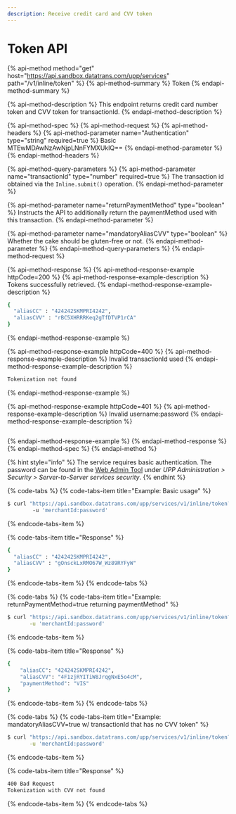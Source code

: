 ```yaml
---
description: Receive credit card and CVV token
---
```


# Token API

{% api-method method="get" host="https://api.sandbox.datatrans.com/upp/services" path="/v1/inline/token" %}
{% api-method-summary %}
Token
{% endapi-method-summary %}

{% api-method-description %}
This endpoint returns credit card number token and CVV token for transactionId.
{% endapi-method-description %}

{% api-method-spec %}
{% api-method-request %}
{% api-method-headers %}
{% api-method-parameter name="Authentication" type="string" required=true %}
Basic MTEwMDAwNzAwNjpLNnFYMXUkIQ==
{% endapi-method-parameter %}
{% endapi-method-headers %}

{% api-method-query-parameters %}
{% api-method-parameter name="transactionId" type="number" required=true %}
The transaction id obtained via the `Inline.submit()` operation.
{% endapi-method-parameter %}

{% api-method-parameter name="returnPaymentMethod" type="boolean" %}
Instructs the API to additionally return the paymentMethod used with this transaction.
{% endapi-method-parameter %}

{% api-method-parameter name="mandatoryAliasCVV" type="boolean" %}
Whether the cake should be gluten-free or not.
{% endapi-method-parameter %}
{% endapi-method-query-parameters %}
{% endapi-method-request %}

{% api-method-response %}
{% api-method-response-example httpCode=200 %}
{% api-method-response-example-description %}
Tokens successfully retrieved.
{% endapi-method-response-example-description %}

```bash
{
  "aliasCC" : "424242SKMPRI4242",
  "aliasCVV" : "rBC5XHRRRKeq2gTfDTVP1rCA"
}
```
{% endapi-method-response-example %}

{% api-method-response-example httpCode=400 %}
{% api-method-response-example-description %}
Invalid transactionId used
{% endapi-method-response-example-description %}

```javascript
Tokenization not found
```
{% endapi-method-response-example %}

{% api-method-response-example httpCode=401 %}
{% api-method-response-example-description %}
Invalid username:password
{% endapi-method-response-example-description %}

```javascript

```
{% endapi-method-response-example %}
{% endapi-method-response %}
{% endapi-method-spec %}
{% endapi-method %}



{% hint style="info" %}
The service requires basic authentication. The password can be found in the [Web Admin Tool](https://admin.sandbox.datatrans.com/) under _UPP Administration &gt; Security &gt; Server-to-Server services security_.
{% endhint %}



{% code-tabs %}
{% code-tabs-item title="Example: Basic usage" %}
```bash
$ curl "https://api.sandbox.datatrans.com/upp/services/v1/inline/token?transactionId=170419151426624571" \ 
        -u 'merchantId:password'
```
{% endcode-tabs-item %}

{% code-tabs-item title="Response" %}
```bash
{
  "aliasCC" : "424242SKMPRI4242",
  "aliasCVV" : "gOnsckLxRMO67W_Wz89RYFyW"
}
```
{% endcode-tabs-item %}
{% endcode-tabs %}



{% code-tabs %}
{% code-tabs-item title="Example: returnPaymentMethod=true returning paymentMethod" %}
```bash
$ curl "https://api.sandbox.datatrans.com/upp/services/v1/inline/token?transactionId=170419151426624571&returnPaymentMethod=true" \
       -u 'merchantId:password'
```
{% endcode-tabs-item %}

{% code-tabs-item title="Response" %}
```bash
{
    "aliasCC": "424242SKMPRI4242",
    "aliasCVV": "4F1zjRYITiW8JrqgNxE5o4cM",
    "paymentMethod": "VIS"
}
```
{% endcode-tabs-item %}
{% endcode-tabs %}



{% code-tabs %}
{% code-tabs-item title="Example: mandatoryAliasCVV=true w/ transactionId that has no CVV token" %}
```bash
$ curl "https://api.sandbox.datatrans.com/upp/services/v1/inline/token?transactionId=170822090245534063&mandatoryAliasCVV=true" \
       -u 'merchantId:password'
```
{% endcode-tabs-item %}

{% code-tabs-item title="Response" %}
```bash
400 Bad Request
Tokenization with CVV not found
```
{% endcode-tabs-item %}
{% endcode-tabs %}



